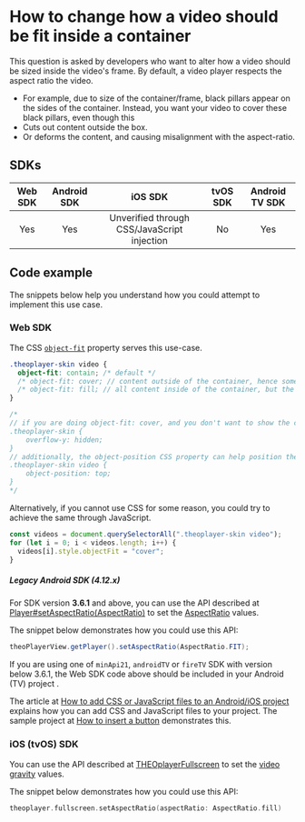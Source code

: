 # How to change how a video should be fit inside a container

This question is asked by developers who want to alter how a video should be sized inside the video's frame.
By default, a video player respects the aspect ratio the video.

- For example, due to size of the container/frame, black pillars appear on the sides of the container.
  Instead, you want your video to cover these black pillars, even though this
- Cuts out content outside the box.
- Or deforms the content, and causing misalignment with the aspect-ratio.

## SDKs

| Web SDK | Android SDK |                   iOS SDK                   | tvOS SDK | Android TV SDK |
| :-----: | :---------: | :-----------------------------------------: | :------: | :------------: |
|   Yes   |     Yes     | Unverified through CSS/JavaScript injection |    No    |      Yes       |

## Code example

The snippets below help you understand how you could attempt to implement this use case.

### Web SDK

The CSS [`object-fit`](https://developer.mozilla.org/en-US/docs/Web/CSS/object-fit) property serves this use-case.

```css
.theoplayer-skin video {
  object-fit: contain; /* default */
  /* object-fit: cover; // content outside of the container, hence some content might be missing from the container */
  /* object-fit: fill; // all content inside of the container, but the content might be deformed to be fitted inside of it */
}

/*
// if you are doing object-fit: cover, and you don't want to show the content outside of the container, then do:
.theoplayer-skin {
    overflow-y: hidden;
}
// additionally, the object-position CSS property can help position the content, e.g.
.theoplayer-skin video {
    object-position: top;
}
*/
```

Alternatively, if you cannot use CSS for some reason, you could try to achieve the same through JavaScript.

```javascript
const videos = document.querySelectorAll(".theoplayer-skin video");
for (let i = 0; i < videos.length; i++) {
  videos[i].style.objectFit = "cover";
}
```

##### Legacy Android SDK (4.12.x)

For SDK version **3.6.1** and above, you can use the API described at [Player#setAspectRatio(AspectRatio)](<pathname:///theoplayer/v7/api-reference/android/com/theoplayer/android/api/player/Player.html#setAspectRatio(AspectRatio)>) to set the [AspectRatio](pathname:///theoplayer/v7/api-reference/android/com/theoplayer/android/api/player/AspectRatio.html) values.

The snippet below demonstrates how you could use this API:

```java
theoPlayerView.getPlayer().setAspectRatio(AspectRatio.FIT);
```

If you are using one of `minApi21`, `androidTV` or `fireTV` SDK with version below 3.6.1, the Web SDK code above should be included in your Android (TV) project .

The article at [How to add CSS or JavaScript files to an Android/iOS project](../../../version-v4/faq/01-how-to-add-css-or-javascript-files-to-android-ios.md) explains how you can add CSS and JavaScript files to your project.
The sample project at [How to insert a button](../../how-to-guides/11-ui/07-how-to-insert-a-button.md) demonstrates this.

### iOS (tvOS) SDK

You can use the API described at [THEOplayerFullscreen](<pathname:///theoplayer/v7/api-reference/ios/Protocols/Fullscreen_Objc.html#/c:@M@THEOplayerSDK@objc(pl)THEOplayerFullscreen(im)setAspectRatioWithAspectRatio:>) to set the [video gravity](https://developer.apple.com/documentation/avfoundation/avplayerlayer/1388915-videogravity) values.

The snippet below demonstrates how you could use this API:

```swift
theoplayer.fullscreen.setAspectRatio(aspectRatio: AspectRatio.fill)
```
